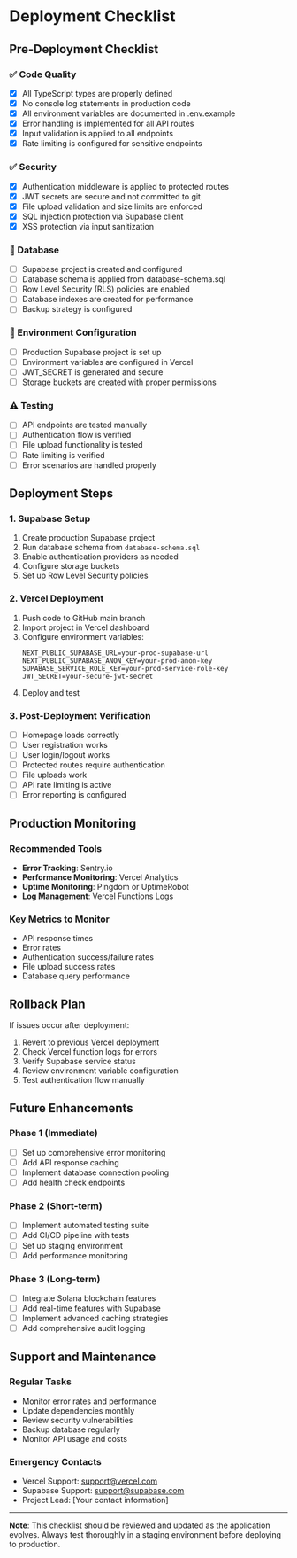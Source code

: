 # Deployment Checklist

## Pre-Deployment Checklist

### ✅ Code Quality

- [x] All TypeScript types are properly defined
- [x] No console.log statements in production code
- [x] All environment variables are documented in .env.example
- [x] Error handling is implemented for all API routes
- [x] Input validation is applied to all endpoints
- [x] Rate limiting is configured for sensitive endpoints

### ✅ Security

- [x] Authentication middleware is applied to protected routes
- [x] JWT secrets are secure and not committed to git
- [x] File upload validation and size limits are enforced
- [x] SQL injection protection via Supabase client
- [x] XSS protection via input sanitization

### 🔄 Database

- [ ] Supabase project is created and configured
- [ ] Database schema is applied from database-schema.sql
- [ ] Row Level Security (RLS) policies are enabled
- [ ] Database indexes are created for performance
- [ ] Backup strategy is configured

### 🔄 Environment Configuration

- [ ] Production Supabase project is set up
- [ ] Environment variables are configured in Vercel
- [ ] JWT_SECRET is generated and secure
- [ ] Storage buckets are created with proper permissions

### ⚠️ Testing

- [ ] API endpoints are tested manually
- [ ] Authentication flow is verified
- [ ] File upload functionality is tested
- [ ] Rate limiting is verified
- [ ] Error scenarios are handled properly

## Deployment Steps

### 1. Supabase Setup

1. Create production Supabase project
2. Run database schema from `database-schema.sql`
3. Enable authentication providers as needed
4. Configure storage buckets
5. Set up Row Level Security policies

### 2. Vercel Deployment

1. Push code to GitHub main branch
2. Import project in Vercel dashboard
3. Configure environment variables:
   ```
   NEXT_PUBLIC_SUPABASE_URL=your-prod-supabase-url
   NEXT_PUBLIC_SUPABASE_ANON_KEY=your-prod-anon-key
   SUPABASE_SERVICE_ROLE_KEY=your-prod-service-role-key
   JWT_SECRET=your-secure-jwt-secret
   ```
4. Deploy and test

### 3. Post-Deployment Verification

- [ ] Homepage loads correctly
- [ ] User registration works
- [ ] User login/logout works
- [ ] Protected routes require authentication
- [ ] File uploads work
- [ ] API rate limiting is active
- [ ] Error reporting is configured

## Production Monitoring

### Recommended Tools

- **Error Tracking**: Sentry.io
- **Performance Monitoring**: Vercel Analytics
- **Uptime Monitoring**: Pingdom or UptimeRobot
- **Log Management**: Vercel Functions Logs

### Key Metrics to Monitor

- API response times
- Error rates
- Authentication success/failure rates
- File upload success rates
- Database query performance

## Rollback Plan

If issues occur after deployment:

1. Revert to previous Vercel deployment
2. Check Vercel function logs for errors
3. Verify Supabase service status
4. Review environment variable configuration
5. Test authentication flow manually

## Future Enhancements

### Phase 1 (Immediate)

- [ ] Set up comprehensive error monitoring
- [ ] Add API response caching
- [ ] Implement database connection pooling
- [ ] Add health check endpoints

### Phase 2 (Short-term)

- [ ] Implement automated testing suite
- [ ] Add CI/CD pipeline with tests
- [ ] Set up staging environment
- [ ] Add performance monitoring

### Phase 3 (Long-term)

- [ ] Integrate Solana blockchain features
- [ ] Add real-time features with Supabase
- [ ] Implement advanced caching strategies
- [ ] Add comprehensive audit logging

## Support and Maintenance

### Regular Tasks

- Monitor error rates and performance
- Update dependencies monthly
- Review security vulnerabilities
- Backup database regularly
- Monitor API usage and costs

### Emergency Contacts

- Vercel Support: support@vercel.com
- Supabase Support: support@supabase.com
- Project Lead: [Your contact information]

---

**Note**: This checklist should be reviewed and updated as the application evolves. Always test thoroughly in a staging environment before deploying to production.
